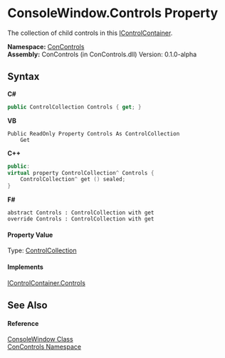 # ConsoleWindow.Controls Property 
 

The collection of child controls in this <a href="c8908abc-151b-93a6-2f1f-67a1ae49c0ef">IControlContainer</a>.

**Namespace:**&nbsp;<a href="a4c6913a-7590-84ec-79ea-d303d13ccc28">ConControls</a><br />**Assembly:**&nbsp;ConControls (in ConControls.dll) Version: 0.1.0-alpha

## Syntax

**C#**<br />
``` C#
public ControlCollection Controls { get; }
```

**VB**<br />
``` VB
Public ReadOnly Property Controls As ControlCollection
	Get
```

**C++**<br />
``` C++
public:
virtual property ControlCollection^ Controls {
	ControlCollection^ get () sealed;
}
```

**F#**<br />
``` F#
abstract Controls : ControlCollection with get
override Controls : ControlCollection with get
```


#### Property Value
Type: <a href="72e613b7-790f-5a58-b25d-f7e6b12dcdce">ControlCollection</a>

#### Implements
<a href="82c85c4d-5a75-01a1-858e-09a2d03505c9">IControlContainer.Controls</a><br />

## See Also


#### Reference
<a href="b4bd6488-a19e-e25f-52b4-8df0ae66ee5c">ConsoleWindow Class</a><br /><a href="a4c6913a-7590-84ec-79ea-d303d13ccc28">ConControls Namespace</a><br />